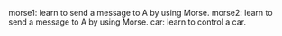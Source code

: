 morse1:
learn to send a message to  A by using Morse.
morse2:
learn to send a message to  A by using Morse.
car:
learn to control a car.

